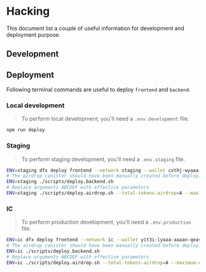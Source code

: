 # Hacking

This document list a couple of useful information for development and deployment purpose.

## Development

## Deployment

Following terminal commands are useful to deploy `frontend` and `backend`.

### Local development

> To perform local development, you'll need a `.env.development` file.

```bash
npm run deploy
```

### Staging

> To perform staging development, you'll need a `.env.staging` file.

```bash
ENV=staging dfx deploy frontend --network staging --wallet cvthj-wyaaa-aaaad-aaaaq-cai
# The airdrop canister should have been manually created before deploying the backend.
ENV=staging ./scripts/deploy.backend.sh
# Replace arguments ABCDEF with effective parameters
ENV=staging ./scripts/deploy.airdrop.sh --total-tokens-airdrop=A --maximum-depth=B --tokens-per-person=C --numbers-of-children=D --number-of-codes-to-generate=E --number-of-characters-per-code=F
```

### IC

> To perform production development, you'll need a `.env.production` file.

```bash
ENV=ic dfx deploy frontend --network ic --wallet yit3i-lyaaa-aaaan-qeavq-cai
# The airdrop canister should have been manually created before deploying the backend.
ENV=ic ./scripts/deploy.backend.sh
# Replace arguments ABCDEF with effective parameters
ENV=ic ./scripts/deploy.airdrop.sh --total-tokens-airdrop=A --maximum-depth=B --tokens-per-person=C --numbers-of-children=D --number-of-codes-to-generate=E --number-of-characters-per-code=F
```
